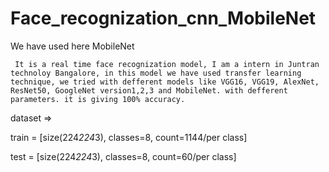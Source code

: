 # Face_recognization_cnn_MobileNet
We have used here MobileNet



``` It is a real time face recognization model, I am a intern in Juntran technoloy Bangalore, in this model we have used transfer learning technique, we tried with defferent models like VGG16, VGG19, AlexNet, ResNet50, GoogleNet version1,2,3 and MobileNet. with defferent parameters. it is giving 100% accuracy.```

dataset =>


train = [size(224*224*3), classes=8, count=1144/per class]


test = [size(224*224*3), classes=8, count=60/per class]
